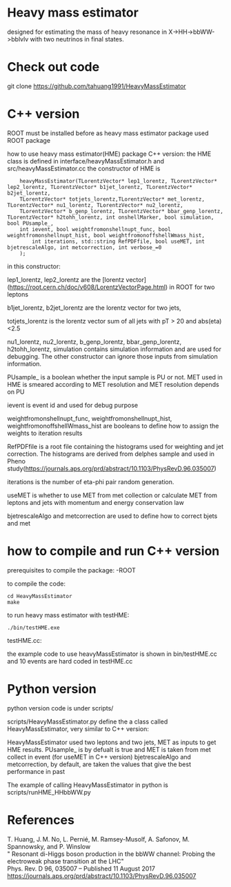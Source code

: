 # Heavy mass estimator 
designed for estimating the mass of heavy resonance in X->HH->bbWW->bblvlv with two neutrinos in final states.  

# Check out code
git clone https://github.com/tahuang1991/HeavyMassEstimator

# C++ version
ROOT must be installed before as heavy mass estimator package used ROOT package 

how to use heavy mass estimator(HME) package
C++ version:
the HME class is defined in interface/heavyMassEstimator.h and src/heavyMassEstimator.cc
the constructor of HME is 
```
    heavyMassEstimator(TLorentzVector* lep1_lorentz, TLorentzVector* lep2_lorentz, TLorentzVector* b1jet_lorentz, TLorentzVector* b2jet_lorentz, 
	TLorentzVector* totjets_lorentz,TLorentzVector* met_lorentz, TLorentzVector* nu1_lorentz, TLorentzVector* nu2_lorentz,
	TLorentzVector* b_genp_lorentz, TLorentzVector* bbar_genp_lorentz, TLorentzVector* h2tohh_lorentz, int onshellMarker, bool simulation,	       bool PUsample_,
	int ievent, bool weightfromonshellnupt_func, bool weightfromonshellnupt_hist, bool weightfromonoffshellWmass_hist,
        int iterations, std::string RefPDFfile, bool useMET, int bjetrescaleAlgo, int metcorrection, int verbose_=0
	);
```
in this constructor:  

  lep1_lorentz, lep2_lorentz are the [lorentz vector] (https://root.cern.ch/doc/v608/LorentzVectorPage.html) in ROOT for two leptons
     
  b1jet_lorentz, b2jet_lorentz are the lorentz vector for two jets,
  
  totjets_lorentz is the lorentz vector sum of all jets with pT > 20 and abs(eta)<2.5
     
  nu1_lorentz, nu2_lorentz, b_genp_lorentz, bbar_genp_lorentz, h2tohh_lorentz, simulation contains simulation information and are used for debugging. The other constructor can ignore those inputs from simulation information. 
  
  PUsample_ is a boolean whether the input sample is PU or not. MET used in HME is smeared according to MET resolution and MET resolution depends on PU
  
 ievent is event id and used for debug purpose 
 
 weightfromonshellnupt_func, weightfromonshellnupt_hist, weightfromonoffshellWmass_hist are booleans to define how to assign the weights to iteration results
 
 RefPDFfile is a root file containing the histograms used for weighting and jet correction. The histograms are derived from delphes sample and used in Pheno study(https://journals.aps.org/prd/abstract/10.1103/PhysRevD.96.035007)
 
 iterations is the number of eta-phi pair random generation.
 
 useMET is whether to use MET from met collection or calculate MET from leptons and jets with momentum and energy conservation law
 
 bjetrescaleAlgo and metcorrection are used to define how to correct bjets and met


# how to compile and run C++ version
prerequisites to compile the package:
  -ROOT

to compile the code:
```
cd HeavyMassEstimator
make
```

to run heavy mass estimator with testHME:
```
./bin/testHME.exe
```

testHME.cc:

the example code to use heavyMassEstimator is shown in bin/testHME.cc and 10 events are hard coded in testHME.cc



# Python version
python version code is under scripts/

scripts/HeavyMassEstimator.py define the a class called HeavyMassEstimator, very similar to C++ version:

HeavyMassEstimator used two leptons and two jets, MET as inputs to get HME results.
PUsample_ is by defualt is true and MET is taken from met collect in event (for useMET in C++ version)
bjetrescaleAlgo and metcorrection, by default, are taken the values that give the best performance in past

The example of calling HeavyMassEstimator in python is scripts/runHME_HHbbWW.py

# References

T. Huang, J. M. No, L. Pernié, M. Ramsey-Musolf, A. Safonov, M. Spannowsky, and P. Winslow                                               
" Resonant di-Higgs boson production in the bbWW channel: Probing the electroweak phase transition at the LHC"                         
Phys. Rev. D 96, 035007 – Published 11 August 2017  
https://journals.aps.org/prd/abstract/10.1103/PhysRevD.96.035007


